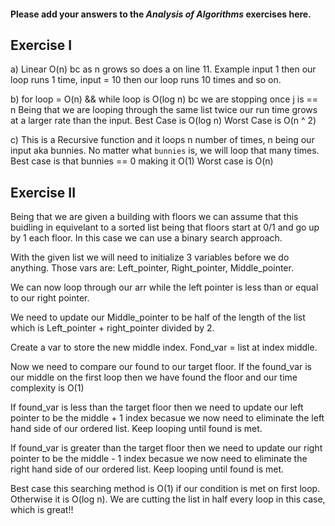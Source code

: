 #### Please add your answers to the **_Analysis of Algorithms_** exercises here.

## Exercise I

a) Linear O(n) bc as n grows so does a on line 11.
Example input 1 then our loop runs 1 time,
input = 10 then our loop runs 10 times and so on.

b) for loop = O(n) && while loop is O(log n) bc we are stopping once j is == n
Being that we are looping through the same list twice our run time grows at a larger rate than the input.
Best Case is O(log n)
Worst Case is O(n ^ 2)

c) This is a Recursive function and it loops n number of times, n being our input aka bunnies. No matter what `bunnies` is, we will loop that many times.
Best case is that bunnies == 0 making it O(1)
Worst case is O(n)

## Exercise II

Being that we are given a building with floors we can assume that this buidling in equivelant to a sorted list being that floors start at 0/1 and go up by 1 each floor.
In this case we can use a binary search approach.

With the given list we will need to initialize 3 variables before we do anything. Those vars are: Left_pointer, Right_pointer, Middle_pointer.

We can now loop through our arr while the left pointer is less than or equal to our right pointer.

We need to update our Middle_pointer to be half of the length of the list which is Left_pointer + right_pointer divided by 2.

Create a var to store the new middle index. Fond_var = list at index middle.

Now we need to compare our found to our target floor.
If the found_var is our middle on the first loop then we have found the floor and our time complexity is O(1)

If found_var is less than the target floor then we need to update our left pointer to be the middle + 1 index becasue we now need to eliminate the left hand side of our ordered list.
Keep looping until found is met.

If found_var is greater than the target floor then we need to update our right pointer to be the middle - 1 index becasue we now need to eliminate the right hand side of our ordered list.
Keep looping until found is met.

Best case this searching method is O(1) if our condition is met on first loop.
Otherwise it is O(log n). We are cutting the list in half every loop in this case, which is great!!
